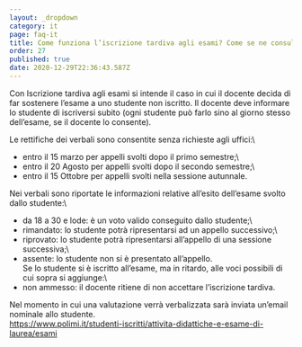 ```yaml
---
layout: _dropdown
category: it
page: faq-it
title: Come funziona l’iscrizione tardiva agli esami? Come se ne consulta l’esito? 🖊
order: 27
published: true
date: 2020-12-29T22:36:43.587Z
---
```

Con Iscrizione tardiva agli esami si intende il caso in cui il docente decida di far sostenere l’esame a uno studente non iscritto. Il docente deve informare lo studente di iscriversi subito (ogni studente può farlo sino al giorno stesso dell’esame, se il docente lo consente).

Le rettifiche dei verbali sono consentite senza richieste agli uffici:\
- entro il 15 marzo per appelli svolti dopo il primo semestre;\
- entro il 20 Agosto per appelli svolti dopo il secondo semestre;\
- entro il 15 Ottobre per appelli svolti nella sessione autunnale.

Nei verbali sono riportate le informazioni relative all’esito dell’esame svolto dallo studente:\
- da 18 a 30 e lode: è un voto valido conseguito dallo studente;\
- rimandato: lo studente potrà ripresentarsi ad un appello successivo;\
- riprovato: lo studente potrà ripresentarsi all’appello di una sessione successiva;\
- assente: lo studente non si è presentato all’appello.\
Se lo studente si è iscritto all’esame, ma in ritardo, alle voci possibili di cui sopra si aggiunge:\
- non ammesso: il docente ritiene di non accettare l’iscrizione tardiva.

Nel momento in cui una valutazione verrà verbalizzata sarà inviata un’email nominale allo studente.\
<https://www.polimi.it/studenti-iscritti/attivita-didattiche-e-esame-di-laurea/esami>